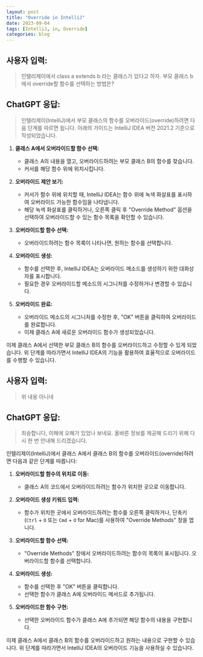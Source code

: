 ```yaml
---
layout: post
title: "Override in IntelliJ"
date: 2023-09-04
tags: [IntelliJ, in, Override]
categories: blog
---
```


## 사용자 입력:
> 인텔리제이에서 class a extends b 라는 클래스가 있다고 하자. 부모 클래스 b에서 override할 함수를 선택하는 방법은?

## ChatGPT 응답:
> 인텔리제이(IntelliJ)에서 부모 클래스의 함수를 오버라이드(override)하려면 다음 단계를 따르면 됩니다. 아래의 가이드는 IntelliJ IDEA 버전 2021.2 기준으로 작성되었습니다.

1. **클래스 A에서 오버라이드할 함수 선택:**
   - 클래스 A의 내용을 열고, 오버라이드하려는 부모 클래스 B의 함수를 찾습니다.
   - 커서를 해당 함수 위에 위치시킵니다.

2. **오버라이드 제안 보기:**
   - 커서가 함수 위에 위치할 때, IntelliJ IDEA는 함수 위에 녹색 화살표를 표시하여 오버라이드 가능한 함수임을 나타냅니다.
   - 해당 녹색 화살표를 클릭하거나, 오른쪽 클릭 후 "Override Method" 옵션을 선택하여 오버라이드할 수 있는 함수 목록을 확인할 수 있습니다.

3. **오버라이드할 함수 선택:**
   - 오버라이드하려는 함수 목록이 나타나면, 원하는 함수를 선택합니다.

4. **오버라이드 생성:**
   - 함수를 선택한 후, IntelliJ IDEA는 오버라이드 메소드를 생성하기 위한 대화상자를 표시합니다.
   - 필요한 경우 오버라이드할 메소드의 시그니처를 수정하거나 변경할 수 있습니다.

5. **오버라이드 완료:**
   - 오버라이드 메소드의 시그니처를 수정한 후, "OK" 버튼을 클릭하여 오버라이드를 완료합니다.
   - 이제 클래스 A에 새로운 오버라이드 함수가 생성되었습니다.

이제 클래스 A에서 선택한 부모 클래스 B의 함수를 오버라이드하고 수정할 수 있게 되었습니다. 위 단계를 따라가면서 IntelliJ IDEA의 기능을 활용하여 효율적으로 오버라이드를 수행할 수 있습니다.

## 사용자 입력:
> 위 내용 아니네

## ChatGPT 응답:
> 죄송합니다, 이해에 오해가 있었나 보네요. 올바른 정보를 제공해 드리기 위해 다시 한 번 안내해 드리겠습니다.

인텔리제이(IntelliJ)에서 클래스 A에서 클래스 B의 함수를 오버라이드(override)하려면 다음과 같은 단계를 따릅니다:

1. **오버라이드할 함수의 위치로 이동:**
   - 클래스 A의 코드에서 오버라이드하려는 함수가 위치한 곳으로 이동합니다.

2. **오버라이드 생성 키워드 입력:**
   - 함수가 위치한 곳에서 오버라이드하려는 함수를 오른쪽 클릭하거나, 단축키(`Ctrl` + `O` 또는 `Cmd` + `O` for Mac)를 사용하여 "Override Methods" 창을 엽니다.

3. **오버라이드할 함수 선택:**
   - "Override Methods" 창에서 오버라이드하려는 함수의 목록이 표시됩니다. 오버라이드할 함수를 선택합니다.

4. **오버라이드 생성:**
   - 함수를 선택한 후 "OK" 버튼을 클릭합니다.
   - 선택한 함수가 클래스 A에 오버라이드 메서드로 추가됩니다.

5. **오버라이드한 함수 구현:**
   - 선택한 오버라이드 함수가 클래스 A에 추가되면 해당 함수의 내용을 구현합니다.

이제 클래스 A에서 클래스 B의 함수를 오버라이드하고 원하는 내용으로 구현할 수 있습니다. 위 단계를 따라가면서 IntelliJ IDEA의 오버라이드 기능을 사용하실 수 있습니다.

